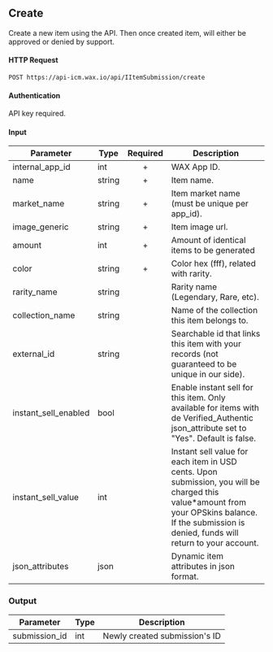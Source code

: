 ## Create

Create a new item using the API. Then once created item, will either be approved or denied by support.

#### HTTP Request

`POST https://api-icm.wax.io/api/IItemSubmission/create`

#### Authentication

API key required.

#### Input

| Parameter | Type | Required | Description |
| - | - | :-: | - |
| internal_app_id | int | + | WAX App ID. |
| name | string | + | Item name. |
| market_name | string | + | Item market name (must be unique per app_id). |
| image_generic | string | + | Item image url. |
| amount | int | + | Amount of identical items to be generated |
| color | string | + | Color hex (fff), related with rarity. |
| rarity_name | string |   | Rarity name (Legendary, Rare, etc). |
| collection_name | string |   | Name of the collection this item belongs to. |
| external_id | string |   | Searchable id that links this item with your records (not guaranteed to be unique in our side). |
| instant_sell_enabled | bool |   | Enable instant sell for this item. Only available for items with de Verified_Authentic json_attribute set to "Yes". Default is false. |
| instant_sell_value | int |   | Instant sell value for each item in USD cents. Upon submission, you will be charged this value*amount from your OPSkins balance. If the submission is denied, funds will return to your account. |
| json_attributes | json |   | Dynamic item attributes in json format. |

### Output

| Parameter | Type | Description |
| - | - | - |
| submission_id | int | Newly created submission's ID |